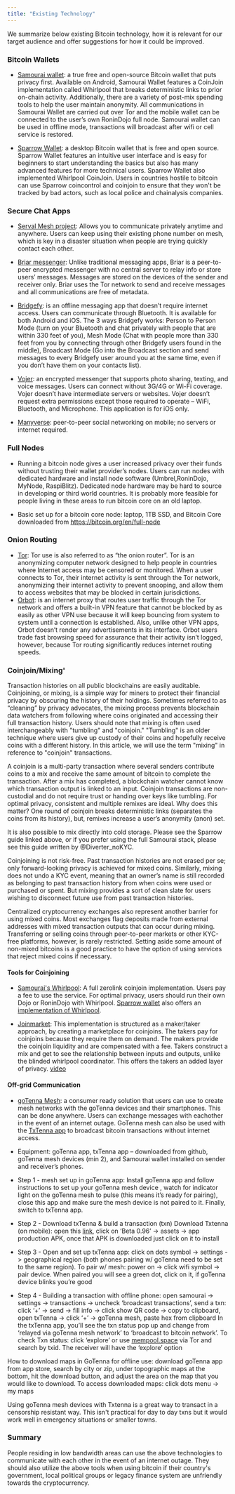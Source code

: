 ```yaml
---
title: "Existing Technology"
---
```


We summarize below existing Bitcoin technology, how it is relevant for our target audience and offer suggestions for how it could be improved.

### Bitcoin Wallets
* [Samourai wallet](https://samouraiwallet.com/): a true free and open-source Bitcoin wallet that puts privacy first. Available on Android, Samourai Wallet features a CoinJoin implementation called Whirlpool that breaks deterministic links to prior on-chain activity. Additionally, there are a variety of post-mix spending tools to help the user maintain anonymity. All communications in Samourai Wallet are carried out over Tor and the mobile wallet can be connected to the user’s own RoninDojo full node. Samourai wallet can be used in offline mode, transactions will broadcast after wifi or cell service is restored.

* [Sparrow Wallet](https://www.sparrowwallet.com/): a desktop Bitcoin wallet that is free and open source. Sparrow Wallet features an intuitive user interface and is easy for beginners to start understanding the basics but also has many advanced features for more technical users. Sparrow Wallet also implemented Whirlpool CoinJoin. Users in countries hostile to bitcoin can use Sparrow coincontrol and coinjoin to ensure that they won't be tracked by bad actors, such as local police and chainalysis companies. 
 
### Secure Chat Apps
* [Serval Mesh project](http://www.servalproject.org/): Allows you to communicate privately anytime and anywhere. Users can keep using their existing phone number on mesh, which is key in a disaster situation when people are trying quickly contact each other. 

* [Briar messenger](https://briarproject.org/index.html): Unlike traditional messaging apps, Briar is a peer-to-peer encrypted messenger with no central server to relay info or store users’ messages. Messages are stored on the devices of the sender and receiver only. Briar uses the Tor network to send and receive messages and all communications are free of metadata.

* [Bridgefy](https://apps.apple.com/us/app/bridgefy/id975776347): is an offline messaging app that doesn’t require internet access. Users can communicate through Bluetooth. It is available for both Android and iOS. The 3 ways Bridgefy works: Person to Person Mode (turn on your Bluetooth and chat privately with people that are within 330 feet of you), Mesh Mode (Chat with people more than 330 feet from you by connecting through other Bridgefy users found in the middle), Broadcast Mode (Go into the Broadcast section and send messages to every Bridgefy user around you at the same time, even if you don’t have them on your contacts list).

* [Vojer](https://apps.apple.com/us/app/vojer-be-connected-conference-or-in-roaming-be-intouch/id913585553): an encrypted messenger that supports photo sharing, texting, and voice messages. Users can connect without 3G/4G or Wi-Fi coverage. Vojer doesn’t have intermediate servers or websites. Vojer doesn’t request extra permissions except those required to operate – WiFi, Bluetooth, and Microphone. This application is for iOS only.

* [Manyverse](https://www.manyver.se/): peer-to-peer social networking on mobile; no servers or internet required. 

### Full Nodes
* Running a bitcoin node gives a user increased privacy over their funds without trusting their wallet provider’s nodes. Users can run nodes with dedicated hardware and install node software (Umbrel,RoninDojo, MyNode, RaspiBlitz). Dedicated node hardware may be hard to source in developing or third world countries. It is probably more feasible for people living in these areas to run bitcoin core on an old laptop.

* Basic set up for a bitcoin core node: laptop, 1TB SSD, and Bitcoin Core downloaded from https://bitcoin.org/en/full-node

### Onion Routing
* [Tor](https://www.torproject.org/): Tor use is also referred to as “the onion router”. Tor is an anonymizing computer network designed to help people in countries where Internet access may be censored or monitored. When a user connects to Tor, their internet activity is sent through the Tor network, anonymizing their internet activity to prevent snooping, and allow them to access websites that may be blocked in certain jurisdictions.
* [Orbot](https://guardianproject.info/apps/org.torproject.android/): is an internet proxy that routes user traffic through the Tor network and offers a built-in VPN feature that cannot be blocked by as easily as other VPN use because it will keep bouncing from system to system until a connection is established. Also, unlike other VPN apps, Orbot doesn’t render any advertisements in its interface. Orbot users trade fast browsing speed for assurance that their activity isn’t logged, however, because Tor routing significantly reduces internet routing speeds.

### Coinjoin/Mixing'
Transaction histories on all public blockchains are easily auditable. Coinjoining, or mixing, is a simple way for miners to protect their financial privacy by obscuring the history of their holdings. Sometimes referred to as “cleaning” by privacy advocates, the mixing process prevents blockchain data watchers from following where coins originated and accessing their full transaction history. Users should note that mixing is often used interchangeably with "tumbling" and "coinjoin." "Tumbling" is an older technique where users give up custody of their coins and hopefully receive coins with a different history. In this article, we will use the term "mixing" in reference to "coinjoin" transactions.

A coinjoin is a multi-party transaction where several senders contribute coins to a mix and receive the same amount of bitcoin to complete the transaction. After a mix has completed, a blockchain watcher cannot know which transaction output is linked to an input. Coinjoin transactions are non-custodial and do not require trust or handing over keys like tumbling.
For optimal privacy, consistent and multiple remixes are ideal. Why does this matter? One round of coinjoin breaks deterministic links (separates the coins from its history), but, remixes increase a user’s anonymity (anon) set. 

It is also possible to mix directly into cold storage. Please see the Sparrow guide linked above, or if you prefer using the full Samourai stack, please see this guide written by @Diverter_noKYC.

Coinjoining is not risk-free. Past transaction histories are not erased per se; only forward-looking privacy is achieved for mixed coins. Similarly, mixing does not undo a KYC event, meaning that an owner’s name is still recorded as belonging to past transaction history from when coins were used or purchased or spent. But mixing provides a sort of clean slate for users wishing to disconnect future use from past transaction histories. 

Centralized cryptocurrency exchanges also represent another barrier for using mixed coins. Most exchanges flag deposits made from external addresses with mixed transaction outputs that can occur during mixing. Transferring or selling coins through peer-to-peer markets or other KYC-free platforms, however, is rarely restricted. Setting aside some amount of non-mixed bitcoins is a good practice to have the option of using services that reject mixed coins if necessary.

#### Tools for Coinjoining

* [Samourai's Whirlpool](https://www.samouraiwallet.com/whirlpool): A full zerolink coinjoin implementation. Users pay a fee to use the service. For optimal privacy, users should run their own Dojo or RoninDojo with Whirlpool.  [Sparrow wallet](https://www.sparrowwallet.com/) also offers an [implementation of Whirlpool](https://bitcoiner.guide/whirlpool/).

* [Joinmarket](https://github.com/JoinMarket-Org/joinmarket-clientserver): This implementation is structured as a maker/taker approach, by creating a marketplace for coinjoins. The takers pay for coinjoins because they require them on demand. The makers provide the coinjoin liquidity and are compensated with a fee. Takers construct a mix and get to see the relationship between inputs and outputs, unlike the blinded whirlpool coordinator. This offers the takers an added layer of privacy. [video](https://www.keepitsimplebitcoin.com/joinmarket/) 

#### Off-grid Communication

* [goTenna Mesh](https://gotennamesh.com/products/mesh): a consumer ready solution that users can use to create mesh networks with the goTenna devices and their smartphones. This can be done anywhere. Users can exchange messages with eachother in the event of an internet outage. GoTenna mesh can also be used with the [TxTenna app](https://github.com/remyers/txTenna/releases) to broadcast bitcoin transactions without internet access. 

* Equipment: goTenna app, txTenna app – downloaded from github, goTenna mesh devices (min 2), and Samourai wallet installed on sender and receiver’s phones.
* Step 1 - mesh set up in goTenna app: Install goTenna app and follow instructions to set up your goTenna mesh device , watch for indicator light on the goTenna mesh to pulse (this means it’s ready for pairing), close this app and make sure the mesh device is not paired to it. Finally, switch to txTenna app.
* Step 2 - Download txTenna & build a transaction (txn)
Download Txtenna (on mobile): open this [link](https://github.com/remyers/txTenna/releases), click on ‘Beta 0.96’ -> assets -> app production APK, once that APK is downloaded just click on it to install
* Step 3 - Open and set up txTenna app: click on dots symbol -> settings -> geographical region (both phones pairing w/ goTenna need to be set to the same region). To pair w/ mesh: power on -> click wifi symbol -> pair device. When paired you will see a green dot, click on it, if goTenna device blinks you’re good
* Step 4 - Building a transaction with offline phone: open samourai -> settings -> transactions -> uncheck ‘broadcast transactions’, send a txn: click ‘+’ -> send -> fill info -> click show QR code -> copy to clipboard, open txTenna -> click ‘+’ -> goTenna mesh, paste hex from clipboard
In the txTenna app, you’ll see the txn status pop up and change from ‘relayed via goTenna mesh network’ to ‘broadcast to bitcoin network’. To check Txn status: click ‘explore’ or use [mempool.space](http://mempool.space) via Tor and search by txid. The receiver will have the ‘explore’ option

How to download maps in GoTenna for offline use: download goTenna app from app store, search by city or zip, under topographic maps at the bottom, hit the download button, and adjust the area on the map that you would like to download. To access downloaded maps: click dots menu -> my maps

Using goTenna mesh devices with Txtenna is a great way to transact in a censorship resistant way. This isn't practical for day to day txns but it would work well in emergency situations or smaller towns. 

### Summary

People residing in low bandwidth areas can use the above technologies to communicate with each other in the event of an internet outage. They should also utilize the above tools when using bitcoin if their country's government, local political groups or legacy finance system are unfriendly towards the cryptocurrency.
